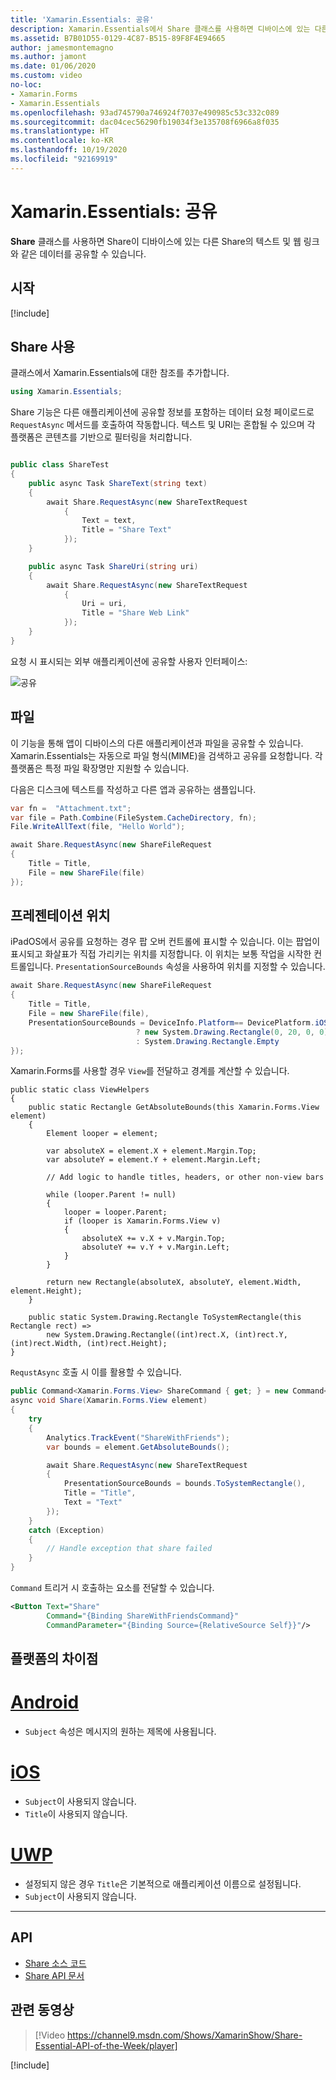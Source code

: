 ```yaml
---
title: 'Xamarin.Essentials: 공유'
description: Xamarin.Essentials에서 Share 클래스를 사용하면 디바이스에 있는 다른 Share의 텍스트 및 웹 링크와 같은 데이터를 공유할 수 있습니다.
ms.assetid: B7B01D55-0129-4C87-B515-89F8F4E94665
author: jamesmontemagno
ms.author: jamont
ms.date: 01/06/2020
ms.custom: video
no-loc:
- Xamarin.Forms
- Xamarin.Essentials
ms.openlocfilehash: 93ad745790a746924f7037e490985c53c332c089
ms.sourcegitcommit: dac04cec56290fb19034f3e135708f6966a8f035
ms.translationtype: HT
ms.contentlocale: ko-KR
ms.lasthandoff: 10/19/2020
ms.locfileid: "92169919"
---
```

# <a name="no-locxamarinessentials-share"></a>Xamarin.Essentials: 공유

**Share** 클래스를 사용하면 Share이 디바이스에 있는 다른 Share의 텍스트 및 웹 링크와 같은 데이터를 공유할 수 있습니다.

## <a name="get-started"></a>시작

[!include[](~/essentials/includes/get-started.md)]

## <a name="using-share"></a>Share 사용

클래스에서 Xamarin.Essentials에 대한 참조를 추가합니다.

```csharp
using Xamarin.Essentials;
```

Share 기능은 다른 애플리케이션에 공유할 정보를 포함하는 데이터 요청 페이로드로 `RequestAsync` 메서드를 호출하여 작동합니다. 텍스트 및 URI는 혼합될 수 있으며 각 플랫폼은 콘텐츠를 기반으로 필터링을 처리합니다.

```csharp

public class ShareTest
{
    public async Task ShareText(string text)
    {
        await Share.RequestAsync(new ShareTextRequest
            {
                Text = text,
                Title = "Share Text"
            });
    }

    public async Task ShareUri(string uri)
    {
        await Share.RequestAsync(new ShareTextRequest
            {
                Uri = uri,
                Title = "Share Web Link"
            });
    }
}
```

요청 시 표시되는 외부 애플리케이션에 공유할 사용자 인터페이스:

![공유](images/share.png)

## <a name="files"></a>파일

이 기능을 통해 앱이 디바이스의 다른 애플리케이션과 파일을 공유할 수 있습니다. Xamarin.Essentials는 자동으로 파일 형식(MIME)을 검색하고 공유를 요청합니다. 각 플랫폼은 특정 파일 확장명만 지원할 수 있습니다.

다음은 디스크에 텍스트를 작성하고 다른 앱과 공유하는 샘플입니다.

```csharp
var fn =  "Attachment.txt";
var file = Path.Combine(FileSystem.CacheDirectory, fn);
File.WriteAllText(file, "Hello World");

await Share.RequestAsync(new ShareFileRequest
{
    Title = Title,
    File = new ShareFile(file)
});
```

## <a name="presentation-location"></a>프레젠테이션 위치

iPadOS에서 공유를 요청하는 경우 팝 오버 컨트롤에 표시할 수 있습니다. 이는 팝업이 표시되고 화살표가 직접 가리키는 위치를 지정합니다. 이 위치는 보통 작업을 시작한 컨트롤입니다. `PresentationSourceBounds` 속성을 사용하여 위치를 지정할 수 있습니다.

```csharp
await Share.RequestAsync(new ShareFileRequest
{
    Title = Title,
    File = new ShareFile(file),
    PresentationSourceBounds = DeviceInfo.Platform== DevicePlatform.iOS && DeviceInfo.Idiom == DeviceIdiom.Tablet
                            ? new System.Drawing.Rectangle(0, 20, 0, 0)
                            : System.Drawing.Rectangle.Empty
});
```

Xamarin.Forms를 사용할 경우 `View`를 전달하고 경계를 계산할 수 있습니다.


```
public static class ViewHelpers
{
    public static Rectangle GetAbsoluteBounds(this Xamarin.Forms.View element)
    {
        Element looper = element;

        var absoluteX = element.X + element.Margin.Top;
        var absoluteY = element.Y + element.Margin.Left;

        // Add logic to handle titles, headers, or other non-view bars

        while (looper.Parent != null)
        {
            looper = looper.Parent;
            if (looper is Xamarin.Forms.View v)
            {
                absoluteX += v.X + v.Margin.Top;
                absoluteY += v.Y + v.Margin.Left;
            }
        }

        return new Rectangle(absoluteX, absoluteY, element.Width, element.Height);
    }

    public static System.Drawing.Rectangle ToSystemRectangle(this Rectangle rect) =>
        new System.Drawing.Rectangle((int)rect.X, (int)rect.Y, (int)rect.Width, (int)rect.Height);
}
```

`RequstAsync` 호출 시 이를 활용할 수 있습니다.

```csharp
public Command<Xamarin.Forms.View> ShareCommand { get; } = new Command<Xamarin.Forms.View>(Share);
async void Share(Xamarin.Forms.View element)
{
    try
    {
        Analytics.TrackEvent("ShareWithFriends");
        var bounds = element.GetAbsoluteBounds();

        await Share.RequestAsync(new ShareTextRequest
        {
            PresentationSourceBounds = bounds.ToSystemRectangle(),
            Title = "Title",
            Text = "Text"
        });
    }
    catch (Exception)
    {
        // Handle exception that share failed
    }
}
```

`Command` 트리거 시 호출하는 요소를 전달할 수 있습니다.

```xml
<Button Text="Share"
        Command="{Binding ShareWithFriendsCommand}"
        CommandParameter="{Binding Source={RelativeSource Self}}"/>
```

## <a name="platform-differences"></a>플랫폼의 차이점

# <a name="android"></a>[Android](#tab/android)

- `Subject` 속성은 메시지의 원하는 제목에 사용됩니다.

# <a name="ios"></a>[iOS](#tab/ios)

- `Subject`이 사용되지 않습니다.
- `Title`이 사용되지 않습니다.

# <a name="uwp"></a>[UWP](#tab/uwp)

- 설정되지 않은 경우 `Title`은 기본적으로 애플리케이션 이름으로 설정됩니다.
- `Subject`이 사용되지 않습니다.

-----

## <a name="api"></a>API

- [Share 소스 코드](https://github.com/xamarin/Essentials/tree/main/Xamarin.Essentials/Share)
- [Share API 문서](xref:Xamarin.Essentials.Share)

## <a name="related-video"></a>관련 동영상

> [!Video https://channel9.msdn.com/Shows/XamarinShow/Share-Essential-API-of-the-Week/player]

[!include[](~/essentials/includes/xamarin-show-essentials.md)]
